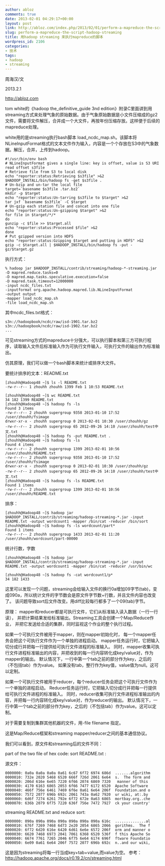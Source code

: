 ```yaml
---
author: abloz
comments: true
date: 2013-02-01 04:29:17+00:00
layout: post
link: http://abloz.com/index.php/2013/02/01/perform-a-mapreduce-the-script-hadoop-streaming/
slug: perform-a-mapreduce-the-script-hadoop-streaming
title: 用hadoop streaming 来执行mapreduce的脚本
wordpress_id: 2106
categories:
- 技术
tags:
- hadoop
- streaming
---
```


周海汉/文

2013.2.1

http://abloz.com

tom white的《hadoop the_definitive_guide 3nd edition》附录C里面讲到用streaming方式来处理气象的原始数据。由于气象原始数据是小文件压缩成的gz2文件，需要将文件解压，合并成一个大文件，再按年份压缩存放。这样便于后续的mapreduce处理。

white用的是streaming执行bash脚本 load_ncdc_map.sh。该脚本将NLineInputFormat格式的文本文件作为输入，内容是一个个存放在S3中的气象数据。解压，合并，上传到hadoop。


    
    
    #!/usr/bin/env bash
    # NLineInputFormat gives a single line: key is offset, value is S3 URI
    read offset s3file
    # Retrieve file from S3 to local disk
    echo "reporter:status:Retrieving $s3file" >&2
    $HADOOP_INSTALL/bin/hadoop fs -get $s3file .
    # Un-bzip and un-tar the local file
    target=`basename $s3file .tar.bz2`
    mkdir -p $target
    echo "reporter:status:Un-tarring $s3file to $target" >&2
    tar jxf `basename $s3file` -C $target
    # Un-gzip each station file and concat into one file
    echo "reporter:status:Un-gzipping $target" >&2
    for file in $target/*/*
    do
    gunzip -c $file >> $target.all
    echo "reporter:status:Processed $file" >&2
    done
    # Put gzipped version into HDFS
    echo "reporter:status:Gzipping $target and putting in HDFS" >&2
    gzip -c $target.all | $HADOOP_INSTALL/bin/hadoop fs -put - gz/$target.gz
    


执行方式：

    
    
    % hadoop jar $HADOOP_INSTALL/contrib/streaming/hadoop-*-streaming.jar 
    -D mapred.reduce.tasks=0 
    -D mapred.map.tasks.speculative.execution=false 
    -D mapred.task.timeout=12000000 
    -input ncdc_files.txt 
    -inputformat org.apache.hadoop.mapred.lib.NLineInputFormat 
    -output output 
    -mapper load_ncdc_map.sh 
    -file load_ncdc_map.sh
    


其中ncdc_files.txt格式：

    
    
    s3n://hadoopbook/ncdc/raw/isd-1901.tar.bz2
    s3n://hadoopbook/ncdc/raw/isd-1902.tar.bz2
    ...
    




可见streaming方式的mapreduce十分强大，可以执行脚本和第三方可执行程序，读取输入文件后标准输入作为可执行文件输入，可执行文件的输出作为标准输出。

仿其原理，我们可以做一个bash脚本来统计或排序大文件。

要统计排序的文本：README.txt

    
    
    [zhouhh@Hadoop48 ~]$ ls -l README.txt
    -rw-r--r-- 1 zhouhh zhouhh 1399 Feb 1 10:53 README.txt
    
    [zhouhh@Hadoop48 ~]$ wc README.txt
    34 182 1399 README.txt
    [zhouhh@Hadoop48 ~]$ hadoop fs -ls
    Found 3 items
    -rw-r--r-- 2 zhouhh supergroup 9358 2013-01-10 17:52 /user/zhouhh/fsimage
    drwxr-xr-x - zhouhh supergroup 0 2013-02-01 10:30 /user/zhouhh/gz
    -rw-r--r-- 2 zhouhh supergroup 65 2012-09-26 14:10 /user/zhouhh/test中文.txt
    [zhouhh@Hadoop48 ~]$ hadoop fs -put README.txt .
    [zhouhh@Hadoop48 ~]$ hadoop fs -ls
    Found 4 items
    -rw-r--r-- 2 zhouhh supergroup 1399 2013-02-01 10:56 /user/zhouhh/README.txt
    -rw-r--r-- 2 zhouhh supergroup 9358 2013-01-10 17:52 /user/zhouhh/fsimage
    drwxr-xr-x - zhouhh supergroup 0 2013-02-01 10:30 /user/zhouhh/gz
    -rw-r--r-- 2 zhouhh supergroup 65 2012-09-26 14:10 /user/zhouhh/test中文.txt
    [zhouhh@Hadoop48 ~]$ hadoop fs -ls README.txt
    Found 1 items
    -rw-r--r-- 2 zhouhh supergroup 1399 2013-02-01 10:56 /user/zhouhh/README.txt
    


排序：

    
    
    [zhouhh@Hadoop48 ~]$ hadoop jar $HADOOP_INSTALL/contrib/streaming/hadoop-streaming-*.jar -input README.txt -output wordcount1 -mapper /bin/cat -reducer /bin/sort
    [zhouhh@Hadoop48 ~]$ hadoop fs -ls wordcount/part*
    Found 1 items
    -rw-r--r-- 2 zhouhh supergroup 1433 2013-02-01 11:20 /user/zhouhh/wordcount/part-00000
    




统计行数，字数

    
    
    [zhouhh@Hadoop48 ~]$ hadoop jar $HADOOP_INSTALL/contrib/streaming/hadoop-streaming-*.jar -input README.txt -output wordcount1 -mapper /bin/cat -reducer /usr/bin/wc
    
    [zhouhh@Hadoop48 ~]$ hadoop fs -cat wordcount1/p*
    34 182 1433
    



这里可以发现一个问题，streaming会给输入文件的换行0a增加09字节(tab)，变成090a，所以统计文件的字节数会是原文件字节数+行数，并且文件内容也改变了。
该问题导致sort后文件改变。用diff比较每行都多了一个09(tab)字节。

原理：
mapper和reducer都是可执行文件，它们从标准输入读入数据（一行一行读）， 并把计算结果发给标准输出。Streaming工具会创建一个Map/Reduce作业， 并把它发送给合适的集群，同时监视这个作业的整个执行过程。

如果一个可执行文件被用于mapper，则在mapper初始化时， 每一个mapper任务会把这个可执行文件作为一个单独的进程启动。 mapper任务运行时，它把输入切分成行并把每一行提供给可执行文件进程的标准输入。 同时，mapper收集可执行文件进程标准输出的内容，并把收到的每一行内容转化成key/value对，作为mapper的输出。 默认情况下，一行中第一个tab之前的部分作为key，之后的（不包括tab）作为value。 如果没有tab，整行作为key值，value值为null。这可以定制。

如果一个可执行文件被用于reducer，每个reducer任务会把这个可执行文件作为一个单独的进程启动。 Reducer任务运行时，它把输入切分成行并把每一行提供给可执行文件进程的标准输入。 同时，reducer收集可执行文件进程标准输出的内容，并把每一行内容转化成key/value对，作为reducer的输出。 默认情况下，一行中第一个tab之前的部分作为key，之后的（不包括tab）作为value。这可以定制。

对于需要复制到集群其他机器的文件，用-file filename 指定。

这是Map/Reduce框架和streaming mapper/reducer之间的基本通信协议。

我们可以看到，原文件和streaming后的文件不同：

part of the two file of hex code:
sort README.txt  :

源文件：

    
    
    0000000: 0a0a 0a0a 0a0a 0a61 6c67 6f72 6974 686d  .......algorithm
    0000010: 732e 2020 5468 6520 666f 726d 2061 6e64  s.  The form and
    0000020: 206d 616e 6e65 7220 6f66 2074 6869 7320   manner of this
    0000030: 4170 6163 6865 2053 6f66 7477 6172 6520  Apache Software
    0000040: 466f 756e 6461 7469 6f6e 0a61 6e64 206f  Foundation.and o
    0000050: 7572 2077 696b 692c 2061 743a 0a62 7920  ur wiki, at:.by
    0000060: 6d6f 7274 6261 792e 6f72 672e 0a63 6865  mortbay.org..che
    0000070: 636b 2079 6f75 7220 636f 756e 7472 7927  ck your country'
    


streaming README.txt and reduce sort:

    
    
    0000000: 090a 090a 090a 090a 090a 090a 090a 616c  ..............al
    0000010: 676f 7269 7468 6d73 2e20 2054 6865 2066  gorithms.  The f
    0000020: 6f72 6d20 616e 6420 6d61 6e6e 6572 206f  orm and manner o
    0000030: 6620 7468 6973 2041 7061 6368 6520 536f  f this Apache So
    0000040: 6674 7761 7265 2046 6f75 6e64 6174 696f  ftware Foundatio
    0000050: 6e09 0a61 6e64 206f 7572 2077 696b 692c  n..and our wiki,
    
    


这是因为streaming将每一行当成key+tab+value,而value为空。
参考：
http://hadoop.apache.org/docs/r0.19.2/cn/streaming.html
